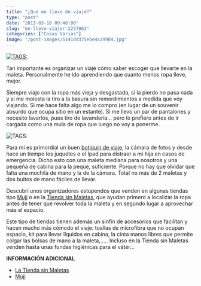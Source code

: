 ```yaml
---
title: "¿Qué me llevo de viaje?"
type: "post"
date: "2013-03-18 09:48:00"
slug: "me-llevo-viajer-2257063"
categories: ["Cosas Varias"]
image: "/post-images/5141dd375ebe4s39984.jpg"
---
```


 [![ TAGS:](/post-images/5141dd375ebe4s39984.jpg)](/post-images/5141dd375ebe4s39984.jpg)

 Tan importante es organizar un viaje cómo saber escoger que llevarte en la maleta. Personalmente he ido aprendiendo que cuanto menos ropa lleve, mejor.

 Siempre viajo con la ropa más vieja y desgastada, si la pierdo no pasa nada y si me molesta la tiro a la basura sin remordimientos a medida que voy viajando. Si me hace falta algo me lo compro (en lugar de un souvenir absurdo que ocupa sitio en un estante). Si me llevo un par de pantalones y necesito lavarlos, pues tiro de lavandería... pero lo prefiero antes de ir cargada como una mula de ropa que luego no voy a ponerme.

 ![ TAGS:](/post-images/5141dafe1ca56s97637.jpg)

 Para mí es primordial un buen [botiquín de viaje](http://www.missviajes.com/botiquin-viaje-7851), la cámara de fotos y desde hace un tiempo los juquetes o el Ipad para distraer a mi hija en casos de emergencia. Dicho esto con una maleta mediana para nosotros y una pequeña de cabina para la peque, suficiente. Porque no hay que olvidar que falta una mochila de mano y la de la cámara. Total no más de 2 maletas y dos bultos de mano fáciles de llevar.

 Descubrí unos organizadores estupendos que venden en algunas tiendas tipo [Muji](http://www.muji.es/?gclid=CNu60eOw_LUCFcbKtAod7hcAEg) o en la [Tienda sin Maletas](http://www.tiendasinmaletas.com/), que ayudan primero a localizar la ropa antes de tener que revolver toda la maleta y en segundo lugar a aprovechar más el espacio.

 Este tipo de tiendas tienen además un sinfín de accesorios que facilitan y hacen mucho más cómodo el viaje: toallas de microfibra que no ocupan espacio, kit para llevar líquidos en cabina, la cinta manos libres que permite colgar las bolsas de mano a la maleta,..... Incluso en la Tienda sin Maletas venden hasta unas fundas higiénicas para el váter...

 **INFORMACIÓN ADICIONAL**

- [La Tienda sin Maletas](http://www.tiendasinmaletas.com/)
- [Muji](http://www.muji.es/)